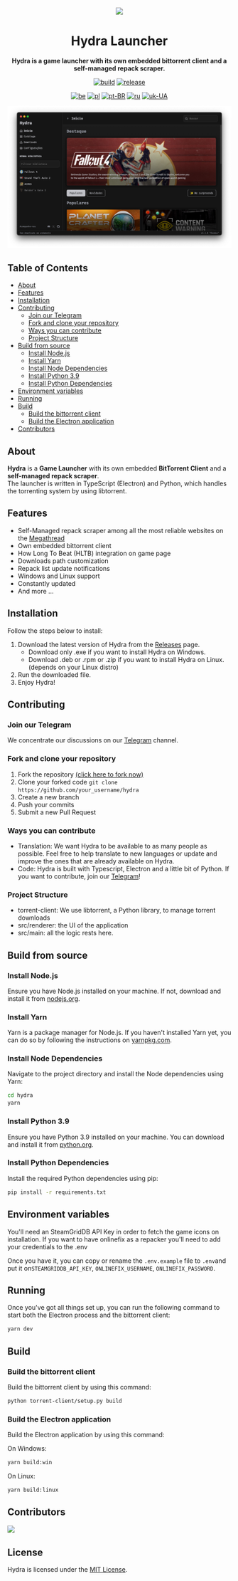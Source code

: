 <br>

<div align="center">

[<img src="./resources/icon.png" width="144"/>](https://hydralauncher.site)

  <h1 align="center">Hydra Launcher</h1>
  
  <p align="center">
    <strong>Hydra is a game launcher with its own embedded bittorrent client and a self-managed repack scraper.</strong>
  </p>

[![build](https://img.shields.io/github/actions/workflow/status/hydralauncher/hydra/build.yml)](https://github.com/hydralauncher/hydra/actions)
[![release](https://img.shields.io/github/package-json/v/hydralauncher/hydra)](https://github.com/hydralauncher/hydra/releases)

[![be](https://img.shields.io/badge/lang-be-orange)](README.be.md)
[![pl](https://img.shields.io/badge/lang-pl-white)](README.pl.md)
[![pt-BR](https://img.shields.io/badge/lang-pt--BR-green.svg)](README.pt-BR.md)
[![ru](https://img.shields.io/badge/lang-ru-yellow.svg)](README.ru.md)
[![uk-UA](https://img.shields.io/badge/lang-uk--UA-blue)](README.uk-UA.md)

![Hydra Catalogue](./docs/screenshot.png)

</div>

## Table of Contents

- [About](#about)
- [Features](#features)
- [Installation](#installation)
- [Contributing](#contributing)
  - [Join our Telegram](#join-our-telegram)
  - [Fork and clone your repository](#fork-and-clone-your-repository)
  - [Ways you can contribute](#ways-you-can-contribute)
  - [Project Structure](#project-structure)
- [Build from source](#build-from-source)
  - [Install Node.js](#install-nodejs)
  - [Install Yarn](#install-yarn)
  - [Install Node Dependencies](#install-node-dependencies)
  - [Install Python 3.9](#install-python-39)
  - [Install Python Dependencies](#install-python-dependencies)
- [Environment variables](#environment-variables)
- [Running](#running)
- [Build](#build)
  - [Build the bittorrent client](#build-the-bittorrent-client)
  - [Build the Electron application](#build-the-electron-application)
- [Contributors](#contributors)

## About

**Hydra** is a **Game Launcher** with its own embedded **BitTorrent Client** and a **self-managed repack scraper**.
<br>
The launcher is written in TypeScript (Electron) and Python, which handles the torrenting system by using libtorrent.

## Features

- Self-Managed repack scraper among all the most reliable websites on the [Megathread]("https://www.reddit.com/r/Piracy/wiki/megathread/")
- Own embedded bittorrent client
- How Long To Beat (HLTB) integration on game page
- Downloads path customization
- Repack list update notifications
- Windows and Linux support
- Constantly updated
- And more ...

## Installation

Follow the steps below to install:

1. Download the latest version of Hydra from the [Releases](https://github.com/hydralauncher/hydra/releases/latest) page.
   - Download only .exe if you want to install Hydra on Windows.
   - Download .deb or .rpm or .zip if you want to install Hydra on Linux. (depends on your Linux distro)
2. Run the downloaded file.
3. Enjoy Hydra!

## <a name="contributing"> Contributing

### <a name="join-our-telegram"></a> Join our Telegram

We concentrate our discussions on our [Telegram](https://t.me/hydralauncher) channel.

### Fork and clone your repository

1. Fork the repository [(click here to fork now)](https://github.com/hydralauncher/hydra/fork)
2. Clone your forked code `git clone https://github.com/your_username/hydra`
3. Create a new branch
4. Push your commits
5. Submit a new Pull Request

### Ways you can contribute

- Translation: We want Hydra to be available to as many people as possible. Feel free to help translate to new languages or update and improve the ones that are already available on Hydra.
- Code: Hydra is built with Typescript, Electron and a little bit of Python. If you want to contribute, join our [Telegram](https://t.me/hydralauncher)!

### Project Structure

- torrent-client: We use libtorrent, a Python library, to manage torrent downloads
- src/renderer: the UI of the application
- src/main: all the logic rests here.

## Build from source

### Install Node.js

Ensure you have Node.js installed on your machine. If not, download and install it from [nodejs.org](https://nodejs.org/).

### Install Yarn

Yarn is a package manager for Node.js. If you haven't installed Yarn yet, you can do so by following the instructions on [yarnpkg.com](https://classic.yarnpkg.com/lang/en/docs/install/).

### Install Node Dependencies

Navigate to the project directory and install the Node dependencies using Yarn:

```bash
cd hydra
yarn
```

### Install Python 3.9

Ensure you have Python 3.9 installed on your machine. You can download and install it from [python.org](https://www.python.org/downloads/release/python-3913/).

### Install Python Dependencies

Install the required Python dependencies using pip:

```bash
pip install -r requirements.txt
```

## Environment variables

You'll need an SteamGridDB API Key in order to fetch the game icons on installation.
If you want to have onlinefix as a repacker you'll need to add your credentials to the .env

Once you have it, you can copy or rename the `.env.example` file to `.env`and put it on`STEAMGRIDDB_API_KEY`, `ONLINEFIX_USERNAME`, `ONLINEFIX_PASSWORD`.

## Running

Once you've got all things set up, you can run the following command to start both the Electron process and the bittorrent client:

```bash
yarn dev
```

## Build

### Build the bittorrent client

Build the bittorrent client by using this command:

```bash
python torrent-client/setup.py build
```

### Build the Electron application

Build the Electron application by using this command:

On Windows:

```bash
yarn build:win
```

On Linux:

```bash
yarn build:linux
```

## Contributors

<a href="https://github.com/hydralauncher/hydra/graphs/contributors">
  <img src="https://contrib.rocks/image?repo=hydralauncher/hydra" />
</a>

## License

Hydra is licensed under the [MIT License](LICENSE).
